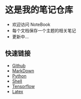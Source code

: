#  这是我的笔记仓库
* 欢迎访问 NoteBook
* 每个文档保存一个主题的相关笔记
* 更新中...

##  快速链接
* [Github](https://github.com/freelighting/NoteBook/blob/master/Github.md)
* [MarkDown](https://github.com/freelighting/NoteBook/blob/master/MarkDown.md)
* [Python](https://github.com/freelighting/NoteBook/blob/master/Python.md)
* [Shell](https://github.com/freelighting/NoteBook/blob/master/Shell.md)
* [Tensorflow](https://github.com/freelighting/NoteBook/blob/master/Tensorflow.md)
* [Latex](https://github.com/freelighting/NoteBook/blob/master/Latex.md)
